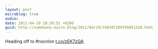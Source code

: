 ```yaml
---
layout: post
microblog: true
audio: 
date: 2011-04-19 18:39:51 +0100
guid: http://samdeane.micro.blog/2011/04/19/t60397209795051520.html
---
```

Heading off to #nscnlon [t.co/zEK7zQA](http://t.co/zEK7zQA)
